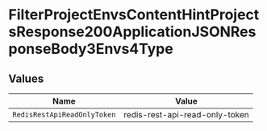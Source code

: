 # FilterProjectEnvsContentHintProjectsResponse200ApplicationJSONResponseBody3Envs4Type


## Values

| Name                           | Value                          |
| ------------------------------ | ------------------------------ |
| `RedisRestApiReadOnlyToken`    | redis-rest-api-read-only-token |